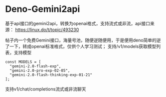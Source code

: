 # Deno-Gemini2api
基于api接口的gemini2api，转换为openai格式，支持流式或非流，api接口来源：
https://linux.do/t/topic/493230

帖子内一个免费Gemini接口，海量号池，随便逆随便用，于是便用deno简单的逆了一下，转成openai标准格式，仅供个人学习测试；
支持/v1/models获取模型列表，支持模型

```
const MODELS = [
  "gemini-2.0-flash-exp",
  "gemini-2.0-pro-exp-02-05",
  "gemini-2.0-flash-thinking-exp-01-21"
];
```

支持v1/chat/completions流式或非流聊天
